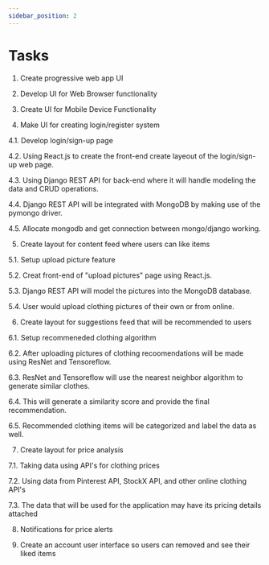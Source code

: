 ```yaml
---
sidebar_position: 2
---
```


# Tasks

1. Create progressive web app UI

2. Develop UI for Web Browser functionality
 
3. Create UI for Mobile Device Functionality

4. Make UI for creating login/register system
  
  4.1. Develop login/sign-up page
  
  4.2. Using React.js to create the front-end create layeout of the login/sign-up web page.
  
  4.3. Using Django REST API for back-end where it will handle modeling the data and CRUD operations.
  
  4.4. Django REST API will be integrated with MongoDB by making use of the pymongo driver.
  
  4.5. Allocate mongodb and get connection between mongo/django working.
  
5. Create layout for content feed where users can like items
  
  5.1. Setup upload picture feature
  
  5.2. Creat front-end of "upload pictures" page using React.js.
  
  5.3. Django REST API will model the pictures into the MongoDB database.
  
  5.4. User would upload clothing pictures of their own or from online.
  
6. Create layout for suggestions feed that will be recommended to users
  
  6.1. Setup recommeneded clothing algorithm
  
  6.2. After uploading pictures of clothing recoomendations will be made using ResNet and Tensoreflow.
  
  6.3. ResNet and Tensoreflow will use the nearest neighbor algorithm to generate similar clothes.
  
  6.4. This will generate a similarity score and provide the final recommendation.
  
  6.5. Recommended clothing items will be categorized and label the data as well.
  
7. Create layout for price analysis
  
  7.1. Taking data using API's for clothing prices
  
  7.2. Using data from Pinterest API, StockX API, and other online clothing API's
  
  7.3. The data that will be used for the application may have its pricing details attached
  
8. Notifications for price alerts

9. Create an account user interface so users can removed and see their liked items




  

